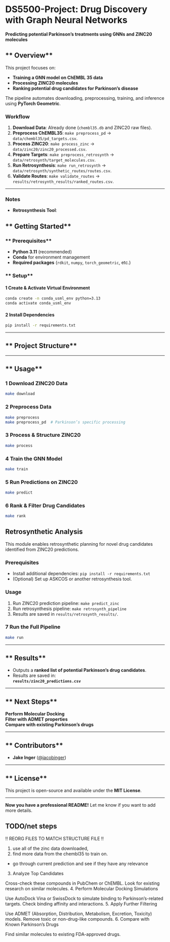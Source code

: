 # **DS5500-Project: Drug Discovery with Graph Neural Networks**
 **Predicting potential Parkinson’s treatments using GNNs and ZINC20 molecules**

## ** Overview**
This project focuses on:
- **Training a GNN model on ChEMBL 35 data**
- **Processing ZINC20 molecules**
- **Ranking potential drug candidates for Parkinson’s disease**

The pipeline automates downloading, preprocessing, training, and inference using **PyTorch Geometric**.

### Workflow
1. **Download Data**: Already done (`chembl35.db` and ZINC20 raw files).
2. **Preprocess ChEMBL35**: `make preprocess_pd` → `data/chembl35/pd_targets.csv`.
3. **Process ZINC20**: `make process_zinc` → `data/zinc20/zinc20_processed.csv`.
4. **Prepare Targets**: `make preprocess_retrosynth` → `data/retrosynth/target_molecules.csv`.
5. **Run Retrosynthesis**: `make run_retrosynth` → `data/retrosynth/synthetic_routes/routes.csv`.
6. **Validate Routes**: `make validate_routes` → `results/retrosynth_results/ranked_routes.csv`.

---

### Notes
- **Retrosynthesis Tool**:

## ** Getting Started**

### ** Prerequisites**
- **Python 3.11** (recommended)
- **Conda** for environment management
- **Required packages** (`rdkit`, `numpy`, `torch_geometric`, etc.)

### ** Setup**
#### **1️ Create & Activate Virtual Environment**
```bash
conda create -n conda_usml_env python=3.13
conda activate conda_usml_env
```

#### **2️ Install Dependencies**
```bash
pip install -r requirements.txt
```

---

## ** Project Structure**

---

## ** Usage**
### **1️ Download ZINC20 Data**
```bash
make download
```

### **2️ Preprocess Data**
```bash
make preprocess
make preprocess_pd  # Parkinson’s specific processing
```

### **3️ Process & Structure ZINC20**
```bash
make process
```

### **4️ Train the GNN Model**
```bash
make train
```

### **5️ Run Predictions on ZINC20**
```bash
make predict
```

### **6️ Rank & Filter Drug Candidates**
```bash
make rank
```

## Retrosynthetic Analysis
This module enables retrosynthetic planning for novel drug candidates identified from ZINC20 predictions.

### Prerequisites
- Install additional dependencies: `pip install -r requirements.txt`
- (Optional) Set up ASKCOS or another retrosynthesis tool.

### Usage
1. Run ZINC20 prediction pipeline: `make predict_zinc`
2. Run retrosynthesis pipeline: `make retrosynth_pipeline`
3. Results are saved in `results/retrosynth_results/`.


### **7️ Run the Full Pipeline**
```bash
make run
```

---

## ** Results**
- Outputs a **ranked list of potential Parkinson’s drug candidates**.
- Results are saved in:  
   **`results/zinc20_predictions.csv`**
  
---

## ** Next Steps**
 **Perform Molecular Docking**  
 **Filter with ADMET properties**  
 **Compare with existing Parkinson’s drugs**

---

## ** Contributors**
- **Jake Inger** ([@jacobinger](https://github.com/jacobinger))

---

## ** License**
This project is open-source and available under the **MIT License**.

---

 **Now you have a professional README!** Let me know if you want to add more details. 


## TODO/net steps
!! REORG FILES TO MATCH STRUCTURE FILE !!

1. use all of the zinc data downloaded,
2. find more data from the chembl35 to train on.
- go through current prediction and see if they have any relevance 
3. Analyze Top Candidates

Cross-check these compounds in PubChem or ChEMBL.
Look for existing research on similar molecules.
4. Perform Molecular Docking Simulations

Use AutoDock Vina or SwissDock to simulate binding to Parkinson’s-related targets.
Check binding affinity and interactions.
5. Apply Further Filtering

Use ADMET (Absorption, Distribution, Metabolism, Excretion, Toxicity) models.
Remove toxic or non-drug-like compounds.
6. Compare with Known Parkinson’s Drugs

Find similar molecules to existing FDA-approved drugs.
